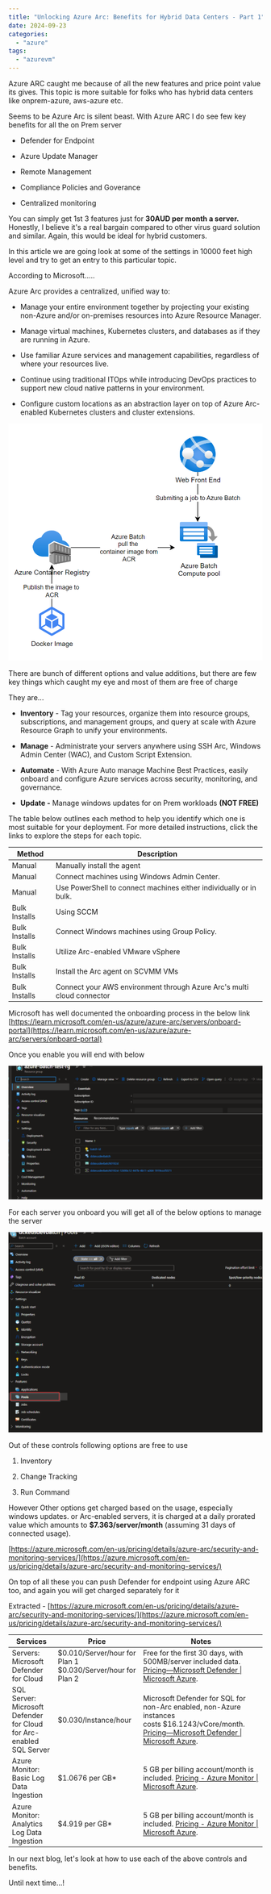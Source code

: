 ```yaml
---
title: "Unlocking Azure Arc: Benefits for Hybrid Data Centers - Part 1"
date: 2024-09-23
categories: 
  - "azure"
tags: 
  - "azurevm"
---
```


Azure ARC caught me because of all the new features and price point value its gives. This topic is more suitable for folks who has hybrid data centers like onprem-azure, aws-azure etc.

Seems to be Azure Arc is silent beast. With Azure ARC I do see few key benefits for all the on Prem server

- Defender for Endpoint

- Azure Update Manager

- Remote Management

- Compliance Policies and Goverance

- Centralized monitoring

You can simply get 1st 3 features just for **30AUD per month a server.** Honestly, I believe it's a real bargain compared to other virus guard solution and similar. Again, this would be ideal for hybrid customers.

In this article we are going look at some of the settings in 10000 feet high level and try to get an entry to this particular topic.

According to Microsoft.....

Azure Arc provides a centralized, unified way to:

- Manage your entire environment together by projecting your existing non-Azure and/or on-premises resources into Azure Resource Manager.

- Manage virtual machines, Kubernetes clusters, and databases as if they are running in Azure.

- Use familiar Azure services and management capabilities, regardless of where your resources live.

- Continue using traditional ITOps while introducing DevOps practices to support new cloud native patterns in your environment.

- Configure custom locations as an abstraction layer on top of Azure Arc-enabled Kubernetes clusters and cluster extensions.

[![](images/image.png)](https://hungryboysl.wordpress.com/wp-content/uploads/2024/09/image.png)

There are bunch of different options and value additions, but there are few key things which caught my eye and most of them are free of charge

They are...

- **Inventory** - Tag your resources, organize them into resource groups, subscriptions, and management groups, and query at scale with Azure Resource Graph to unify your environments.

- **Manage** - Administrate your servers anywhere using SSH Arc, Windows Admin Center (WAC), and Custom Script Extension.

- **Automate** - With Azure Auto manage Machine Best Practices, easily onboard and configure Azure services across security, monitoring, and governance.

- **Update -** Manage windows updates for on Prem workloads **(NOT FREE)**

The table below outlines each method to help you identify which one is most suitable for your deployment. For more detailed instructions, click the links to explore the steps for each topic.

| Method | Description |
| --- | --- |
| Manual | Manually install the agent |
| Manual | Connect machines using Windows Admin Center. |
| Manual | Use PowerShell to connect machines either individually or in bulk. |
| Bulk Installs | Using SCCM |
| Bulk Installs | Connect Windows machines using Group Policy. |
| Bulk Installs | Utilize Arc-enabled VMware vSphere |
| Bulk Installs | Install the Arc agent on SCVMM VMs |
| Bulk Installs | Connect your AWS environment through Azure Arc's multi cloud connector |

Microsoft has well documented the onboarding process in the below link  
[https://learn.microsoft.com/en-us/azure/azure-arc/servers/onboard-portal](https://learn.microsoft.com/en-us/azure/azure-arc/servers/onboard-portal)

Once you enable you will end with below

[![](images/image-1.png)](https://hungryboysl.wordpress.com/wp-content/uploads/2024/09/image-1.png)

For each server you onboard you will get all of the below options to manage the server

[![](images/image-2.png)](https://hungryboysl.wordpress.com/wp-content/uploads/2024/09/image-2.png)

Out of these controls following options are free to use

1. Inventory

3. Change Tracking

5. Run Command

However Other options get charged based on the usage, especially windows updates. or Arc-enabled servers, it is charged at a daily prorated value which amounts to **$7.363/server/month** (assuming 31 days of connected usage).

[https://azure.microsoft.com/en-us/pricing/details/azure-arc/security-and-monitoring-services/](https://azure.microsoft.com/en-us/pricing/details/azure-arc/security-and-monitoring-services/)

On top of all these you can push Defender for endpoint using Azure ARC too, and again you will get charged separately for it

Extracted - [https://azure.microsoft.com/en-us/pricing/details/azure-arc/security-and-monitoring-services/](https://azure.microsoft.com/en-us/pricing/details/azure-arc/security-and-monitoring-services/)

| Services | Price | Notes |
| --- | --- | --- |
| Servers: Microsoft Defender for Cloud | $0.010/Server/hour for Plan 1   $0.030/Server/hour for Plan 2 | Free for the first 30 days, with 500MB/server included data.   [Pricing—Microsoft Defender \| Microsoft Azure](https://azure.microsoft.com/en-us/pricing/details/defender-for-cloud/). |
| SQL Server: Microsoft Defender for Cloud for Arc-enabled SQL Server | $0.030/Instance/hour | Microsoft Defender for SQL for non-Arc enabled, non-Azure instances costs $16.1243/vCore/month.   [Pricing—Microsoft Defender \| Microsoft Azure](https://azure.microsoft.com/en-us/pricing/details/defender-for-cloud/). |
| Azure Monitor: Basic Log Data Ingestion | $1.0676 per GB\* | 5 GB per billing account/month is included.   [Pricing - Azure Monitor \| Microsoft Azure](https://azure.microsoft.com/en-us/pricing/details/monitor/). |
| Azure Monitor: Analytics Log Data Ingestion | $4.919 per GB\* | 5 GB per billing account/month is included.   [Pricing - Azure Monitor \| Microsoft Azure](https://azure.microsoft.com/en-us/pricing/details/monitor/). |

In our next blog, let's look at how to use each of the above controls and benefits.

Until next time...!
